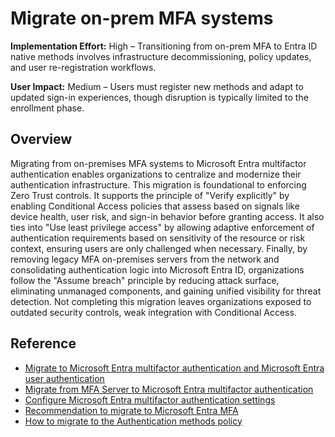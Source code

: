 #  Migrate on-prem MFA systems

**Implementation Effort:** High – Transitioning from on-prem MFA to Entra ID native methods involves infrastructure decommissioning, policy updates, and user re-registration workflows.

**User Impact:** Medium – Users must register new methods and adapt to updated sign-in experiences, though disruption is typically limited to the enrollment phase.

## Overview

Migrating from on-premises MFA systems to Microsoft Entra multifactor authentication enables organizations to centralize and modernize their authentication infrastructure. This migration is foundational to enforcing Zero Trust controls. It supports the principle of "Verify explicitly" by enabling Conditional Access policies that assess based on signals like device health, user risk, and sign-in behavior before granting access. It also ties into "Use least privilege access" by allowing adaptive enforcement of authentication requirements based on sensitivity of the resource or risk context, ensuring users are only challenged when necessary. Finally, by removing legacy MFA on-premises servers from the network and consolidating authentication logic into Microsoft Entra ID, organizations follow the "Assume breach" principle by reducing attack surface, eliminating unmanaged components, and gaining unified visibility for threat detection. Not completing this migration leaves organizations exposed to outdated security controls, weak integration with Conditional Access.

## Reference

* [Migrate to Microsoft Entra multifactor authentication and Microsoft Entra user authentication](https://learn.microsoft.com/entra/identity/authentication/how-to-migrate-mfa-server-to-mfa-user-authentication)
* [Migrate from MFA Server to Microsoft Entra multifactor authentication](https://learn.microsoft.com/entra/identity/authentication/how-to-migrate-mfa-server-to-azure-mfa)
* [Configure Microsoft Entra multifactor authentication settings](https://learn.microsoft.com/entra/identity/authentication/howto-mfa-mfasettings)
* [Recommendation to migrate to Microsoft Entra MFA](https://learn.microsoft.com/entra/identity/monitoring-health/recommendation-migrate-to-microsoft-entra-mfa)
* [How to migrate to the Authentication methods policy](https://learn.microsoft.com/entra/identity/authentication/how-to-authentication-methods-manage)
